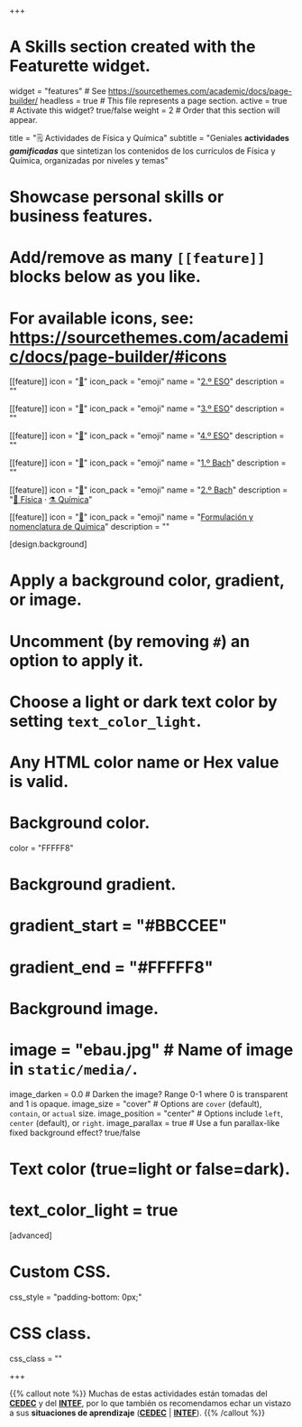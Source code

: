 +++
# A Skills section created with the Featurette widget.
widget = "features"  # See https://sourcethemes.com/academic/docs/page-builder/
headless = true  # This file represents a page section.
active = true  # Activate this widget? true/false
weight = 2  # Order that this section will appear.

title = "🗒️ Actividades de Física y Química"
subtitle = "Geniales **actividades *gamificadas*** que sintetizan los contenidos de los currículos de Física y Química, organizadas por niveles y temas"

# Showcase personal skills or business features.
#
# Add/remove as many `[[feature]]` blocks below as you like.
#
# For available icons, see: https://sourcethemes.com/academic/docs/page-builder/#icons

[[feature]]
  icon = "[📗](2eso)"
  icon_pack = "emoji"
  name = "[2.º ESO](2eso)"
  description = ""

[[feature]]
  icon = "[📘](3eso)"
  icon_pack = "emoji"
  name = "[3.º ESO](3eso)"
  description = ""

[[feature]]
  icon = "[📙](4eso)"
  icon_pack = "emoji"
  name = "[4.º ESO](4eso)"
  description = ""

[[feature]]
  icon = "[📕](1bach)"
  icon_pack = "emoji"
  name = "[1.º Bach](1bach)"
  description = ""

[[feature]]
  icon = "[📓](2bach)"
  icon_pack = "emoji"
  name = "[2.º Bach](2bach)"
  description = "[🧲 Física](2bach/fisica) · [⚗️ Química](2bach/quimica)"

[[feature]]
  icon = "[📔](formulacion-nomenclatura-quimica)"
  icon_pack = "emoji"
  name = "[Formulación y nomenclatura de Química](formulacion-nomenclatura-quimica)"
  description = ""

[design.background]
  # Apply a background color, gradient, or image.
  #   Uncomment (by removing `#`) an option to apply it.
  #   Choose a light or dark text color by setting `text_color_light`.
  #   Any HTML color name or Hex value is valid.

  # Background color.
  color = "FFFFF8"

  # Background gradient.
  # gradient_start = "#BBCCEE"
  # gradient_end = "#FFFFF8"

  # Background image.
  # image = "ebau.jpg"  # Name of image in `static/media/`.
  image_darken = 0.0  # Darken the image? Range 0-1 where 0 is transparent and 1 is opaque.
  image_size = "cover"  #  Options are `cover` (default), `contain`, or `actual` size.
  image_position = "center"  # Options include `left`, `center` (default), or `right`.
  image_parallax = true  # Use a fun parallax-like fixed background effect? true/false

  # Text color (true=light or false=dark).
  # text_color_light = true

[advanced]
 # Custom CSS.
 css_style = "padding-bottom: 0px;"

 # CSS class.
 css_class = ""

+++

{{% callout note %}}
Muchas de estas actividades están tomadas del [**CEDEC**](https://cedec.intef.es) y del [**INTEF**](https://intef.es), por lo que también os recomendamos echar un vistazo a sus **situaciones de aprendizaje** ([**CEDEC**](https://cedec.intef.es/recursos/) | [**INTEF**](https://intef.es/recursos-educativos/situaciones-aprendizaje/)).
{{% /callout %}}